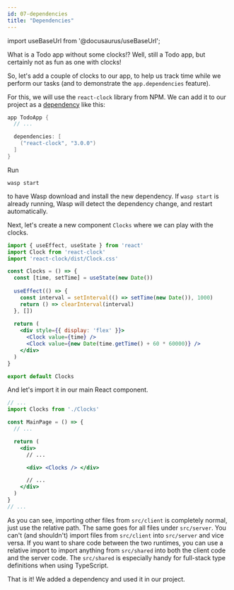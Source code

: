 ```yaml
---
id: 07-dependencies
title: "Dependencies"
---
```


import useBaseUrl from '@docusaurus/useBaseUrl';

What is a Todo app without some clocks!? Well, still a Todo app, but certainly not as fun as one with clocks!

So, let's add a couple of clocks to our app, to help us track time while we perform our tasks (and to demonstrate the `app.dependencies` feature).

For this, we will use the `react-clock` library from NPM. We can add it to our project as a [dependency](language/features.md#dependencies) like this:
```c {4-6} title="main.wasp"
app TodoApp {
  // ...

  dependencies: [
    ("react-clock", "3.0.0")
  ]
}
```

Run
```shell-session
wasp start
```
to have Wasp download and install the new dependency. If `wasp start` is already running, Wasp will detect the dependency change, and restart automatically.

Next, let's create a new component `Clocks` where we can play with the clocks.
```jsx title="src/client/Clocks.jsx"
import { useEffect, useState } from 'react'
import Clock from 'react-clock'
import 'react-clock/dist/Clock.css'

const Clocks = () => {
  const [time, setTime] = useState(new Date())
  
  useEffect(() => {
    const interval = setInterval(() => setTime(new Date()), 1000)
    return () => clearInterval(interval)
  }, [])
  
  return (
    <div style={{ display: 'flex' }}>
      <Clock value={time} />
      <Clock value={new Date(time.getTime() + 60 * 60000)} />
    </div>
  )
}

export default Clocks
```

And let's import it in our main React component.
```jsx {2,11} title="src/client/MainPage.jsx"
// ...
import Clocks from './Clocks'

const MainPage = () => {
  // ...

  return (
    <div>
      // ...

      <div> <Clocks /> </div>

      // ...
    </div>
  )
}
// ...
```
As you can see, importing other files from `src/client` is completely normal, just use the relative path. The same goes for all files under `src/server`. You can't (and shouldn't) import files from `src/client` into `src/server` and vice versa. If you want to share code between the two runtimes, you can use a relative import to import anything from `src/shared` into both the client code and the server code. The `src/shared` is especially handy for full-stack type definitions when using TypeScript.

That is it! We added a dependency and used it in our project.
